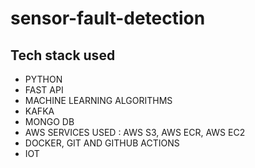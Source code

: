 # sensor-fault-detection
## Tech stack used
- PYTHON
- FAST API
- MACHINE LEARNING ALGORITHMS
- KAFKA
- MONGO DB
- AWS SERVICES USED : AWS S3, AWS ECR, AWS EC2
- DOCKER, GIT AND GITHUB ACTIONS
- IOT
